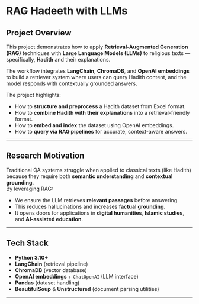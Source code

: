 # RAG Hadeeth with LLMs

## Project Overview
This project demonstrates how to apply **Retrieval-Augmented Generation (RAG)** techniques with **Large Language Models (LLMs)** to religious texts — specifically, **Hadith** and their explanations.  

The workflow integrates **LangChain**, **ChromaDB**, and **OpenAI embeddings** to build a retriever system where users can query Hadith content, and the model responds with contextually grounded answers.

The project highlights:
- How to **structure and preprocess** a Hadith dataset from Excel format.  
- How to **combine Hadith with their explanations** into a retrieval-friendly format.  
- How to **embed and index** the dataset using OpenAI embeddings.  
- How to **query via RAG pipelines** for accurate, context-aware answers.

---

## Research Motivation
Traditional QA systems struggle when applied to classical texts (like Hadith) because they require both **semantic understanding** and **contextual grounding**.  
By leveraging RAG:
- We ensure the LLM retrieves **relevant passages** before answering.  
- This reduces hallucinations and increases **factual grounding**.  
- It opens doors for applications in **digital humanities**, **Islamic studies**, and **AI-assisted education**.

---

## Tech Stack
- **Python 3.10+**
- **LangChain** (retrieval pipeline)  
- **ChromaDB** (vector database)  
- **OpenAI embeddings** + `ChatOpenAI` (LLM interface)  
- **Pandas** (dataset handling)  
- **BeautifulSoup** & **Unstructured** (document parsing utilities)  

---

